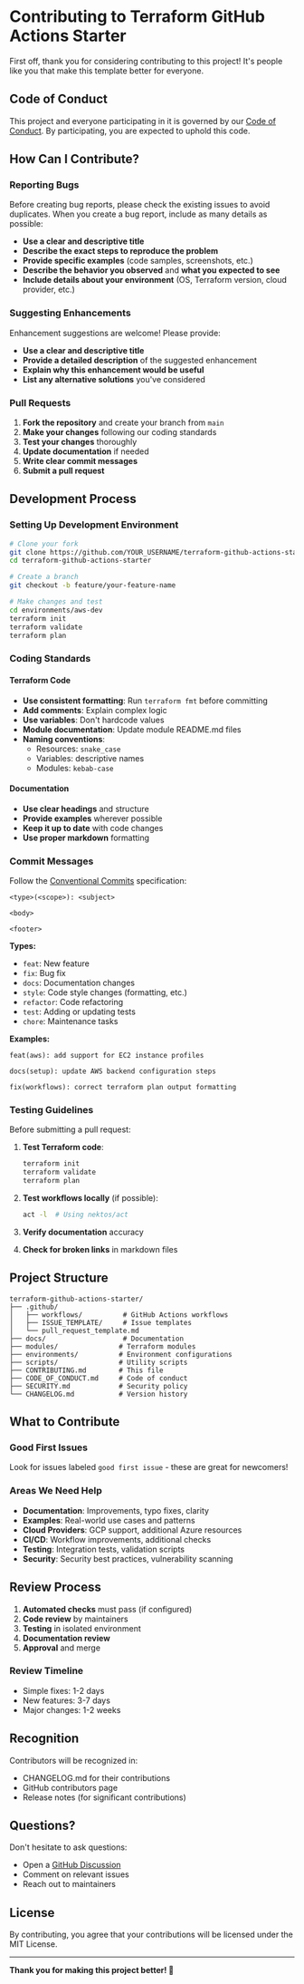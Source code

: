 # Contributing to Terraform GitHub Actions Starter

First off, thank you for considering contributing to this project! It's people like you that make this template better for everyone.

## Code of Conduct

This project and everyone participating in it is governed by our [Code of Conduct](CODE_OF_CONDUCT.md). By participating, you are expected to uphold this code.

## How Can I Contribute?

### Reporting Bugs

Before creating bug reports, please check the existing issues to avoid duplicates. When you create a bug report, include as many details as possible:

- **Use a clear and descriptive title**
- **Describe the exact steps to reproduce the problem**
- **Provide specific examples** (code samples, screenshots, etc.)
- **Describe the behavior you observed** and **what you expected to see**
- **Include details about your environment** (OS, Terraform version, cloud provider, etc.)

### Suggesting Enhancements

Enhancement suggestions are welcome! Please provide:

- **Use a clear and descriptive title**
- **Provide a detailed description** of the suggested enhancement
- **Explain why this enhancement would be useful**
- **List any alternative solutions** you've considered

### Pull Requests

1. **Fork the repository** and create your branch from `main`
2. **Make your changes** following our coding standards
3. **Test your changes** thoroughly
4. **Update documentation** if needed
5. **Write clear commit messages**
6. **Submit a pull request**

## Development Process

### Setting Up Development Environment

```bash
# Clone your fork
git clone https://github.com/YOUR_USERNAME/terraform-github-actions-starter.git
cd terraform-github-actions-starter

# Create a branch
git checkout -b feature/your-feature-name

# Make changes and test
cd environments/aws-dev
terraform init
terraform validate
terraform plan
```

### Coding Standards

#### Terraform Code

- **Use consistent formatting**: Run `terraform fmt` before committing
- **Add comments**: Explain complex logic
- **Use variables**: Don't hardcode values
- **Module documentation**: Update module README.md files
- **Naming conventions**:
  - Resources: `snake_case`
  - Variables: descriptive names
  - Modules: `kebab-case`

#### Documentation

- **Use clear headings** and structure
- **Provide examples** wherever possible
- **Keep it up to date** with code changes
- **Use proper markdown** formatting

### Commit Messages

Follow the [Conventional Commits](https://www.conventionalcommits.org/) specification:

```
<type>(<scope>): <subject>

<body>

<footer>
```

**Types:**
- `feat`: New feature
- `fix`: Bug fix
- `docs`: Documentation changes
- `style`: Code style changes (formatting, etc.)
- `refactor`: Code refactoring
- `test`: Adding or updating tests
- `chore`: Maintenance tasks

**Examples:**
```
feat(aws): add support for EC2 instance profiles

docs(setup): update AWS backend configuration steps

fix(workflows): correct terraform plan output formatting
```

### Testing Guidelines

Before submitting a pull request:

1. **Test Terraform code**:
   ```bash
   terraform init
   terraform validate
   terraform plan
   ```

2. **Test workflows locally** (if possible):
   ```bash
   act -l  # Using nektos/act
   ```

3. **Verify documentation** accuracy

4. **Check for broken links** in markdown files

## Project Structure

```
terraform-github-actions-starter/
├── .github/
│   ├── workflows/          # GitHub Actions workflows
│   ├── ISSUE_TEMPLATE/     # Issue templates
│   └── pull_request_template.md
├── docs/                   # Documentation
├── modules/               # Terraform modules
├── environments/          # Environment configurations
├── scripts/               # Utility scripts
├── CONTRIBUTING.md        # This file
├── CODE_OF_CONDUCT.md     # Code of conduct
├── SECURITY.md            # Security policy
└── CHANGELOG.md           # Version history
```

## What to Contribute

### Good First Issues

Look for issues labeled `good first issue` - these are great for newcomers!

### Areas We Need Help

- **Documentation**: Improvements, typo fixes, clarity
- **Examples**: Real-world use cases and patterns
- **Cloud Providers**: GCP support, additional Azure resources
- **CI/CD**: Workflow improvements, additional checks
- **Testing**: Integration tests, validation scripts
- **Security**: Security best practices, vulnerability scanning

## Review Process

1. **Automated checks** must pass (if configured)
2. **Code review** by maintainers
3. **Testing** in isolated environment
4. **Documentation review**
5. **Approval** and merge

### Review Timeline

- Simple fixes: 1-2 days
- New features: 3-7 days
- Major changes: 1-2 weeks

## Recognition

Contributors will be recognized in:
- CHANGELOG.md for their contributions
- GitHub contributors page
- Release notes (for significant contributions)

## Questions?

Don't hesitate to ask questions:
- Open a [GitHub Discussion](https://github.com/iracic82/terraform-github-actions-starter/discussions)
- Comment on relevant issues
- Reach out to maintainers

## License

By contributing, you agree that your contributions will be licensed under the MIT License.

---

**Thank you for making this project better! 🎉**
